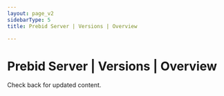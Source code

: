 ```yaml
---
layout: page_v2
sidebarType: 5
title: Prebid Server | Versions | Overview

---
```


# Prebid Server | Versions | Overview

Check back for updated content.
